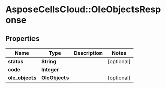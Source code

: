# AsposeCellsCloud::OleObjectsResponse

## Properties
Name | Type | Description | Notes
------------ | ------------- | ------------- | -------------
**status** | **String** |  | [optional] 
**code** | **Integer** |  | 
**ole_objects** | [**OleObjects**](OleObjects.md) |  | [optional] 


